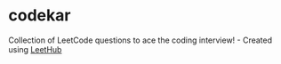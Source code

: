 # codekar
Collection of LeetCode questions to ace the coding interview! - Created using [LeetHub](https://github.com/QasimWani/LeetHub)
